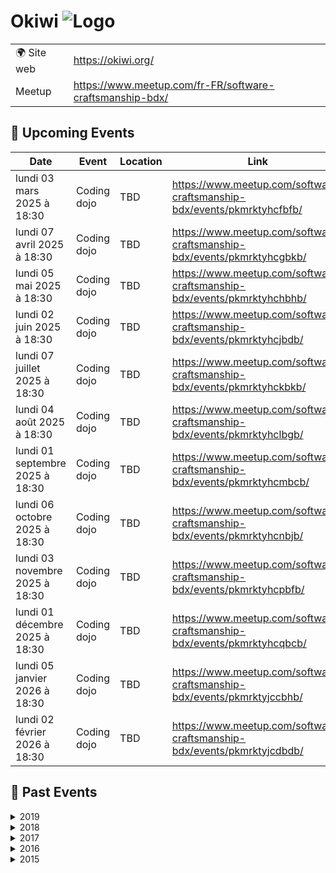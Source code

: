 # Okiwi ![Logo](https://example.com/logo-okiwi.png)

|                                |     |
| ------------------------------ | --- |
| 🌍 Site web                    | https://okiwi.org/ |
| Meetup | https://www.meetup.com/fr-FR/software-craftsmanship-bdx/ |

<!-- EVENTS:START -->
## 📅 Upcoming Events

| Date | Event | Location | Link |
|------|--------|----------|------|
| lundi 03 mars 2025 à 18:30 | Coding dojo | TBD | https://www.meetup.com/software-craftsmanship-bdx/events/pkmrktyhcfbfb/ |
| lundi 07 avril 2025 à 18:30 | Coding dojo | TBD | https://www.meetup.com/software-craftsmanship-bdx/events/pkmrktyhcgbkb/ |
| lundi 05 mai 2025 à 18:30 | Coding dojo | TBD | https://www.meetup.com/software-craftsmanship-bdx/events/pkmrktyhchbhb/ |
| lundi 02 juin 2025 à 18:30 | Coding dojo | TBD | https://www.meetup.com/software-craftsmanship-bdx/events/pkmrktyhcjbdb/ |
| lundi 07 juillet 2025 à 18:30 | Coding dojo | TBD | https://www.meetup.com/software-craftsmanship-bdx/events/pkmrktyhckbkb/ |
| lundi 04 août 2025 à 18:30 | Coding dojo | TBD | https://www.meetup.com/software-craftsmanship-bdx/events/pkmrktyhclbgb/ |
| lundi 01 septembre 2025 à 18:30 | Coding dojo | TBD | https://www.meetup.com/software-craftsmanship-bdx/events/pkmrktyhcmbcb/ |
| lundi 06 octobre 2025 à 18:30 | Coding dojo | TBD | https://www.meetup.com/software-craftsmanship-bdx/events/pkmrktyhcnbjb/ |
| lundi 03 novembre 2025 à 18:30 | Coding dojo | TBD | https://www.meetup.com/software-craftsmanship-bdx/events/pkmrktyhcpbfb/ |
| lundi 01 décembre 2025 à 18:30 | Coding dojo | TBD | https://www.meetup.com/software-craftsmanship-bdx/events/pkmrktyhcqbcb/ |
| lundi 05 janvier 2026 à 18:30 | Coding dojo | TBD | https://www.meetup.com/software-craftsmanship-bdx/events/pkmrktyjccbhb/ |
| lundi 02 février 2026 à 18:30 | Coding dojo | TBD | https://www.meetup.com/software-craftsmanship-bdx/events/pkmrktyjcdbdb/ |

## 📆 Past Events

<details>
<summary>2019</summary>

| Date | Event | Location | Link |
|------|--------|----------|------|
| mardi 18 juin 2019 à 19:00 | Redonner du corps au métier avec la programmation fonctionnelle | TBD | https://www.meetup.com/software-craftsmanship-bdx/events/262015342/ |
| vendredi 14 juin 2019 à 17:00 | Geek Camp 2019 | TBD | https://www.meetup.com/software-craftsmanship-bdx/events/257215113/ |
| lundi 03 juin 2019 à 18:30 | Coding dojo | TBD | https://www.meetup.com/software-craftsmanship-bdx/events/gjnqmqyzjbfb/ |
| mardi 28 mai 2019 à 19:00 | DDD stratégique, ou le minimum à savoir sur le sujet pour tout projet | TBD | https://www.meetup.com/software-craftsmanship-bdx/events/260247917/ |
| mardi 21 mai 2019 à 19:00 | Apéro Okiwi | TBD | https://www.meetup.com/software-craftsmanship-bdx/events/261047020/ |
| lundi 06 mai 2019 à 18:30 | Coding dojo | TBD | https://www.meetup.com/software-craftsmanship-bdx/events/gjnqmqyzhbjb/ |
| mardi 16 avril 2019 à 19:00 | Tu ne sais rien de la qualité logicielle, JonSnow, DSI à MarcheurBlancConsulting | TBD | https://www.meetup.com/software-craftsmanship-bdx/events/260048427/ |
| mardi 09 avril 2019 à 19:00 | Apéro Okiwi | TBD | https://www.meetup.com/software-craftsmanship-bdx/events/260247973/ |
| lundi 01 avril 2019 à 18:30 | Coding dojo | TBD | https://www.meetup.com/software-craftsmanship-bdx/events/gjnqmqyzgbcb/ |
| mardi 19 mars 2019 à 19:00 | Software craftsmanship ? Back to basics | TBD | https://www.meetup.com/software-craftsmanship-bdx/events/259185088/ |
| lundi 04 mars 2019 à 18:30 | Coding dojo | TBD | https://www.meetup.com/software-craftsmanship-bdx/events/gjnqmqyzfbgb/ |
| mardi 26 février 2019 à 19:00 | Apéro Okiwi | TBD | https://www.meetup.com/software-craftsmanship-bdx/events/259091267/ |
| mardi 19 février 2019 à 19:00 | Le Test-driven-development (TDD) dans une app Javascript et React | TBD | https://www.meetup.com/software-craftsmanship-bdx/events/258667265/ |
| mercredi 06 février 2019 à 19:00 | Réunion d’organisation Agile Tour Bordeaux 2019 | TBD | https://www.meetup.com/software-craftsmanship-bdx/events/258697742/ |
| lundi 04 février 2019 à 18:30 | Coding dojo | TBD | https://www.meetup.com/software-craftsmanship-bdx/events/gjnqmqyzdbgb/ |
| mercredi 30 janvier 2019 à 19:00 | Apéro Okiwi | TBD | https://www.meetup.com/software-craftsmanship-bdx/events/258363851/ |
| lundi 07 janvier 2019 à 18:30 | Coding dojo | TBD | https://www.meetup.com/software-craftsmanship-bdx/events/gjnqmqyzcbkb/ |
</details>

<details>
<summary>2018</summary>

| Date | Event | Location | Link |
|------|--------|----------|------|
| jeudi 13 décembre 2018 à 18:00 | Apéro de Noël | TBD | https://www.meetup.com/software-craftsmanship-bdx/events/257102692/ |
| lundi 03 décembre 2018 à 18:30 | Coding dojo | TBD | https://www.meetup.com/software-craftsmanship-bdx/events/xlgcjlyxqbfb/ |
| lundi 19 novembre 2018 à 19:00 | Apéro Okiwi | TBD | https://www.meetup.com/software-craftsmanship-bdx/events/255575477/ |
| samedi 17 novembre 2018 à 08:45 | Global Day of Code Retreat 2018 | TBD | https://www.meetup.com/software-craftsmanship-bdx/events/255768579/ |
| mercredi 07 novembre 2018 à 07:45 | Code & Coffee | TBD | https://www.meetup.com/software-craftsmanship-bdx/events/xlqsqmyxpbkb/ |
| lundi 05 novembre 2018 à 18:30 | Coding dojo | TBD | https://www.meetup.com/software-craftsmanship-bdx/events/xlgcjlyxpbhb/ |
| mercredi 31 octobre 2018 à 07:45 | Code & Coffee | TBD | https://www.meetup.com/software-craftsmanship-bdx/events/xlqsqmyxnbpc/ |
| mercredi 24 octobre 2018 à 07:45 | Code & Coffee | TBD | https://www.meetup.com/software-craftsmanship-bdx/events/xlqsqmyxnbgc/ |
| mercredi 17 octobre 2018 à 07:45 | Code & Coffee | TBD | https://www.meetup.com/software-craftsmanship-bdx/events/xlqsqmyxnbwb/ |
| lundi 15 octobre 2018 à 19:00 | Apéro Okiwi | TBD | https://www.meetup.com/software-craftsmanship-bdx/events/255163082/ |
| mercredi 10 octobre 2018 à 07:45 | Code & Coffee | TBD | https://www.meetup.com/software-craftsmanship-bdx/events/xlqsqmyxnbnb/ |
| mercredi 03 octobre 2018 à 07:45 | Code & Coffee | TBD | https://www.meetup.com/software-craftsmanship-bdx/events/xlqsqmyxnbfb/ |
| lundi 01 octobre 2018 à 18:30 | Coding dojo | TBD | https://www.meetup.com/software-craftsmanship-bdx/events/xlgcjlyxnbcb/ |
| mercredi 26 septembre 2018 à 07:45 | Code & Coffee | TBD | https://www.meetup.com/software-craftsmanship-bdx/events/xlqsqmyxmbjc/ |
| mercredi 19 septembre 2018 à 07:45 | Code & Coffee | TBD | https://www.meetup.com/software-craftsmanship-bdx/events/xlqsqmyxmbzb/ |
| vendredi 14 septembre 2018 à 17:00 | Geek Camp 2018 | TBD | https://www.meetup.com/software-craftsmanship-bdx/events/252589669/ |
| mercredi 12 septembre 2018 à 07:45 | Code & Coffee | TBD | https://www.meetup.com/software-craftsmanship-bdx/events/xlqsqmyxmbqb/ |
| mercredi 05 septembre 2018 à 07:45 | Code & Coffee | TBD | https://www.meetup.com/software-craftsmanship-bdx/events/xlqsqmyxmbhb/ |
| lundi 03 septembre 2018 à 18:30 | Coding dojo | TBD | https://www.meetup.com/software-craftsmanship-bdx/events/xlgcjlyxmbfb/ |
| mercredi 29 août 2018 à 07:45 | Code & Coffee | TBD | https://www.meetup.com/software-craftsmanship-bdx/events/xlqsqmyxlbmc/ |
| mercredi 22 août 2018 à 07:45 | Code & Coffee | TBD | https://www.meetup.com/software-craftsmanship-bdx/events/xlqsqmyxlbdc/ |
| mercredi 15 août 2018 à 07:45 | Code & Coffee | TBD | https://www.meetup.com/software-craftsmanship-bdx/events/xlqsqmyxlbtb/ |
| lundi 13 août 2018 à 19:00 | Apéro Okiwi | TBD | https://www.meetup.com/software-craftsmanship-bdx/events/253091109/ |
| mercredi 08 août 2018 à 07:45 | Code & Coffee | TBD | https://www.meetup.com/software-craftsmanship-bdx/events/xlqsqmyxlblb/ |
| lundi 06 août 2018 à 18:30 | Coding dojo | TBD | https://www.meetup.com/software-craftsmanship-bdx/events/xlgcjlyxlbjb/ |
| mercredi 01 août 2018 à 07:45 | Code & Coffee | TBD | https://www.meetup.com/software-craftsmanship-bdx/events/xlqsqmyxlbcb/ |
| mercredi 25 juillet 2018 à 07:45 | Code & Coffee | TBD | https://www.meetup.com/software-craftsmanship-bdx/events/xlqsqmyxkbhc/ |
| mercredi 18 juillet 2018 à 07:45 | Code & Coffee | TBD | https://www.meetup.com/software-craftsmanship-bdx/events/xlqsqmyxkbxb/ |
| lundi 16 juillet 2018 à 19:00 | Apéro Okiwi | TBD | https://www.meetup.com/software-craftsmanship-bdx/events/252266260/ |
| mercredi 11 juillet 2018 à 07:45 | Code & Coffee | TBD | https://www.meetup.com/software-craftsmanship-bdx/events/xlqsqmyxkbpb/ |
| mercredi 04 juillet 2018 à 07:45 | Code & Coffee | TBD | https://www.meetup.com/software-craftsmanship-bdx/events/xlqsqmyxkbgb/ |
| mercredi 27 juin 2018 à 07:45 | Code & Coffee | TBD | https://www.meetup.com/software-craftsmanship-bdx/events/xlqsqmyxjbkc/ |
| mercredi 20 juin 2018 à 07:45 | Code & Coffee | TBD | https://www.meetup.com/software-craftsmanship-bdx/events/xlqsqmyxjbbc/ |
| mercredi 13 juin 2018 à 07:45 | Code & Coffee | TBD | https://www.meetup.com/software-craftsmanship-bdx/events/xlqsqmyxjbrb/ |
| mercredi 06 juin 2018 à 07:45 | Code & Coffee | TBD | https://www.meetup.com/software-craftsmanship-bdx/events/xlqsqmyxjbjb/ |
| lundi 04 juin 2018 à 18:30 | Coding dojo | TBD | https://www.meetup.com/software-craftsmanship-bdx/events/xlgcjlyxjbgb/ |
| mercredi 30 mai 2018 à 07:45 | Code & Coffee | TBD | https://www.meetup.com/software-craftsmanship-bdx/events/xlqsqmyxhbnc/ |
| mercredi 23 mai 2018 à 07:45 | Code & Coffee | TBD | https://www.meetup.com/software-craftsmanship-bdx/events/xlqsqmyxhbfc/ |
| mercredi 16 mai 2018 à 07:45 | Code & Coffee | TBD | https://www.meetup.com/software-craftsmanship-bdx/events/xlqsqmyxhbvb/ |
| mercredi 09 mai 2018 à 07:45 | Code & Coffee | TBD | https://www.meetup.com/software-craftsmanship-bdx/events/xlqsqmyxhbmb/ |
| lundi 07 mai 2018 à 18:30 | Coding dojo | TBD | https://www.meetup.com/software-craftsmanship-bdx/events/xlgcjlyxhbkb/ |
| mercredi 02 mai 2018 à 07:45 | Code & Coffee | TBD | https://www.meetup.com/software-craftsmanship-bdx/events/xlqsqmyxhbdb/ |
| mercredi 25 avril 2018 à 07:45 | Code & Coffee | TBD | https://www.meetup.com/software-craftsmanship-bdx/events/xlqsqmyxgbhc/ |
| mercredi 18 avril 2018 à 07:45 | Code & Coffee | TBD | https://www.meetup.com/software-craftsmanship-bdx/events/xlqsqmyxgbxb/ |
| jeudi 12 avril 2018 à 18:00 | AG Okiwi 2018 | TBD | https://www.meetup.com/software-craftsmanship-bdx/events/249427405/ |
| mercredi 11 avril 2018 à 07:45 | Code & Coffee | TBD | https://www.meetup.com/software-craftsmanship-bdx/events/xlqsqmyxgbpb/ |
| jeudi 05 avril 2018 à 19:00 | Préparation de l'Agile Tour Bordeaux 2018 | TBD | https://www.meetup.com/software-craftsmanship-bdx/events/249005029/ |
| mercredi 04 avril 2018 à 07:45 | Code & Coffee | TBD | https://www.meetup.com/software-craftsmanship-bdx/events/xlqsqmyxgbgb/ |
| lundi 02 avril 2018 à 18:30 | Coding dojo | TBD | https://www.meetup.com/software-craftsmanship-bdx/events/xlgcjlyxgbdb/ |
| mercredi 28 mars 2018 à 07:45 | Code & Coffee | TBD | https://www.meetup.com/software-craftsmanship-bdx/events/xlqsqmyxfblc/ |
| mercredi 21 mars 2018 à 07:45 | Code & Coffee | TBD | https://www.meetup.com/software-craftsmanship-bdx/events/xlqsqmyxfbcc/ |
| mercredi 14 mars 2018 à 07:45 | Code & Coffee | TBD | https://www.meetup.com/software-craftsmanship-bdx/events/xlqsqmyxfbsb/ |
| jeudi 08 mars 2018 à 19:00 | Préparation de l'Agile Tour 2018 | TBD | https://www.meetup.com/software-craftsmanship-bdx/events/247745695/ |
| mercredi 07 mars 2018 à 07:45 | Code & Coffee | TBD | https://www.meetup.com/software-craftsmanship-bdx/events/xlqsqmyxfbkb/ |
| lundi 05 mars 2018 à 18:30 | Coding dojo | TBD | https://www.meetup.com/software-craftsmanship-bdx/events/xlgcjlyxfbhb/ |
| mercredi 28 février 2018 à 07:45 | Code & Coffee | TBD | https://www.meetup.com/software-craftsmanship-bdx/events/xlqsqmyxdblc/ |
| mercredi 21 février 2018 à 07:45 | Code & Coffee | TBD | https://www.meetup.com/software-craftsmanship-bdx/events/xlqsqmyxdbcc/ |
| mercredi 14 février 2018 à 07:45 | Code & Coffee | TBD | https://www.meetup.com/software-craftsmanship-bdx/events/xlqsqmyxdbsb/ |
| mercredi 07 février 2018 à 07:45 | Code & Coffee découverte F# | TBD | https://www.meetup.com/software-craftsmanship-bdx/events/xlqsqmyxdbkb/ |
| lundi 05 février 2018 à 18:30 | Coding dojo | TBD | https://www.meetup.com/software-craftsmanship-bdx/events/xlgcjlyxdbhb/ |
| mercredi 31 janvier 2018 à 07:45 | Code & Coffee | TBD | https://www.meetup.com/software-craftsmanship-bdx/events/xlqsqmyxcbpc/ |
| mercredi 24 janvier 2018 à 07:45 | Code & Coffee | TBD | https://www.meetup.com/software-craftsmanship-bdx/events/xlqsqmyxcbgc/ |
| mercredi 17 janvier 2018 à 07:45 | Code & Coffee | TBD | https://www.meetup.com/software-craftsmanship-bdx/events/xlqsqmyxcbwb/ |
| lundi 15 janvier 2018 à 19:00 | Totalement typé | TBD | https://www.meetup.com/software-craftsmanship-bdx/events/246776894/ |
| mercredi 10 janvier 2018 à 07:45 | Code & Coffee | TBD | https://www.meetup.com/software-craftsmanship-bdx/events/xlqsqmyxcbnb/ |
| mercredi 03 janvier 2018 à 07:45 | Code & Coffee | TBD | https://www.meetup.com/software-craftsmanship-bdx/events/xlqsqmyxcbfb/ |
</details>

<details>
<summary>2017</summary>

| Date | Event | Location | Link |
|------|--------|----------|------|
| mercredi 27 décembre 2017 à 07:45 | Code & Coffee | TBD | https://www.meetup.com/software-craftsmanship-bdx/events/xlqsqmywqbkc/ |
| mercredi 20 décembre 2017 à 07:45 | Code & Coffee | TBD | https://www.meetup.com/software-craftsmanship-bdx/events/xlqsqmywqbbc/ |
| mercredi 13 décembre 2017 à 07:45 | Code & Coffee | TBD | https://www.meetup.com/software-craftsmanship-bdx/events/xlqsqmywqbrb/ |
| mercredi 06 décembre 2017 à 07:45 | Code & Coffee | TBD | https://www.meetup.com/software-craftsmanship-bdx/events/xlqsqmywqbjb/ |
| mercredi 29 novembre 2017 à 07:45 | Code & Coffee | TBD | https://www.meetup.com/software-craftsmanship-bdx/events/xlqsqmywpbmc/ |
| mercredi 22 novembre 2017 à 07:45 | Code & Coffee | TBD | https://www.meetup.com/software-craftsmanship-bdx/events/xlqsqmywpbdc/ |
| samedi 18 novembre 2017 à 08:45 | Global Day of Code Retreat 2017 | TBD | https://www.meetup.com/software-craftsmanship-bdx/events/242467166/ |
| jeudi 16 novembre 2017 à 18:00 | Find My CTO | TBD | https://www.meetup.com/software-craftsmanship-bdx/events/244457868/ |
| mercredi 15 novembre 2017 à 07:45 | Code & Coffee | TBD | https://www.meetup.com/software-craftsmanship-bdx/events/xlqsqmywpbtb/ |
| mercredi 08 novembre 2017 à 07:45 | Code & Coffee | TBD | https://www.meetup.com/software-craftsmanship-bdx/events/xlqsqmywpblb/ |
| mardi 07 novembre 2017 à 18:45 | Bug free, by design, par Johan Martinsson | TBD | https://www.meetup.com/software-craftsmanship-bdx/events/244680898/ |
| lundi 06 novembre 2017 à 18:30 | Coding dojo | TBD | https://www.meetup.com/software-craftsmanship-bdx/events/xlgcjlywpbjb/ |
| mercredi 01 novembre 2017 à 07:45 | Code & Coffee | TBD | https://www.meetup.com/software-craftsmanship-bdx/events/xlqsqmywpbcb/ |
| mercredi 25 octobre 2017 à 07:45 | Code & Coffee | TBD | https://www.meetup.com/software-craftsmanship-bdx/events/xlqsqmywnbhc/ |
| mercredi 18 octobre 2017 à 07:45 | Code & Coffee | TBD | https://www.meetup.com/software-craftsmanship-bdx/events/xlqsqmywnbxb/ |
| mercredi 11 octobre 2017 à 07:45 | Code & Coffee | TBD | https://www.meetup.com/software-craftsmanship-bdx/events/xlqsqmywnbpb/ |
| mercredi 04 octobre 2017 à 07:45 | Code & Coffee | TBD | https://www.meetup.com/software-craftsmanship-bdx/events/xlqsqmywnbgb/ |
| lundi 02 octobre 2017 à 18:30 | Coding dojo | TBD | https://www.meetup.com/software-craftsmanship-bdx/events/xlgcjlywnbdb/ |
| mercredi 27 septembre 2017 à 07:45 | Code & Coffee | TBD | https://www.meetup.com/software-craftsmanship-bdx/events/xlqsqmywmbkc/ |
| jeudi 21 septembre 2017 à 19:00 | Retour d'XP et perspectives sur le développement de projets Open Source | TBD | https://www.meetup.com/software-craftsmanship-bdx/events/240001683/ |
| mercredi 20 septembre 2017 à 07:45 | Code & Coffee | TBD | https://www.meetup.com/software-craftsmanship-bdx/events/xlqsqmywmbbc/ |
| mercredi 13 septembre 2017 à 07:45 | Code & Coffee | TBD | https://www.meetup.com/software-craftsmanship-bdx/events/xlqsqmywmbrb/ |
| vendredi 08 septembre 2017 à 17:00 | Geek Camp 2017 | TBD | https://www.meetup.com/software-craftsmanship-bdx/events/238953527/ |
| mercredi 06 septembre 2017 à 07:45 | Code & Coffee | TBD | https://www.meetup.com/software-craftsmanship-bdx/events/xlqsqmywmbjb/ |
| lundi 04 septembre 2017 à 19:00 | Security workshop | TBD | https://www.meetup.com/software-craftsmanship-bdx/events/bnlcdnywmbgb/ |
| mercredi 30 août 2017 à 07:45 | Code & Coffee | TBD | https://www.meetup.com/software-craftsmanship-bdx/events/xlqsqmywlbnc/ |
| mercredi 23 août 2017 à 07:45 | Code & Coffee | TBD | https://www.meetup.com/software-craftsmanship-bdx/events/xlqsqmywlbfc/ |
| lundi 21 août 2017 à 19:00 | Security workshop | TBD | https://www.meetup.com/software-craftsmanship-bdx/events/bnlcdnywlbcc/ |
| mercredi 16 août 2017 à 07:45 | Code & Coffee | TBD | https://www.meetup.com/software-craftsmanship-bdx/events/xlqsqmywlbvb/ |
| mercredi 09 août 2017 à 07:45 | Code & Coffee | TBD | https://www.meetup.com/software-craftsmanship-bdx/events/xlqsqmywlbmb/ |
| mercredi 02 août 2017 à 07:45 | Code & Coffee | TBD | https://www.meetup.com/software-craftsmanship-bdx/events/xlqsqmywlbdb/ |
| jeudi 27 juillet 2017 à 18:45 | Types, Domain Driven Design en Javascript avec Node | TBD | https://www.meetup.com/software-craftsmanship-bdx/events/241975276/ |
| mercredi 26 juillet 2017 à 07:45 | Code & Coffee | TBD | https://www.meetup.com/software-craftsmanship-bdx/events/xlqsqmywkbjc/ |
| lundi 24 juillet 2017 à 19:00 | Security workshop | TBD | https://www.meetup.com/software-craftsmanship-bdx/events/bnlcdnywkbgc/ |
| mercredi 19 juillet 2017 à 07:45 | Code & Coffee | TBD | https://www.meetup.com/software-craftsmanship-bdx/events/xlqsqmywkbzb/ |
| mercredi 12 juillet 2017 à 07:45 | Code & Coffee | TBD | https://www.meetup.com/software-craftsmanship-bdx/events/xlqsqmywkbqb/ |
| lundi 10 juillet 2017 à 19:00 | Security workshop | TBD | https://www.meetup.com/software-craftsmanship-bdx/events/bnlcdnywkbnb/ |
| mercredi 05 juillet 2017 à 07:45 | Code & Coffee | TBD | https://www.meetup.com/software-craftsmanship-bdx/events/xlqsqmywkbhb/ |
| mercredi 28 juin 2017 à 07:45 | Code & Coffee | TBD | https://www.meetup.com/software-craftsmanship-bdx/events/xlqsqmywjblc/ |
| lundi 26 juin 2017 à 18:45 | TDD & Event Sourcing dans la vraie vie | TBD | https://www.meetup.com/software-craftsmanship-bdx/events/239929002/ |
| mercredi 21 juin 2017 à 07:45 | Code & Coffee | TBD | https://www.meetup.com/software-craftsmanship-bdx/events/xlqsqmywjbcc/ |
| mercredi 14 juin 2017 à 07:45 | Code & Coffee | TBD | https://www.meetup.com/software-craftsmanship-bdx/events/xlqsqmywjbsb/ |
| mardi 13 juin 2017 à 19:00 | Découverte du langage F# | TBD | https://www.meetup.com/software-craftsmanship-bdx/events/240204501/ |
| lundi 12 juin 2017 à 19:00 | Security workshop | TBD | https://www.meetup.com/software-craftsmanship-bdx/events/bnlcdnywjbqb/ |
| mercredi 07 juin 2017 à 07:45 | Code & Coffee | TBD | https://www.meetup.com/software-craftsmanship-bdx/events/xlqsqmywjbkb/ |
| lundi 05 juin 2017 à 18:30 | Coding dojo | TBD | https://www.meetup.com/software-craftsmanship-bdx/events/xlgcjlywjbhb/ |
| mercredi 31 mai 2017 à 07:45 | Code & Coffee | TBD | https://www.meetup.com/software-craftsmanship-bdx/events/xlqsqmywhbpc/ |
| lundi 29 mai 2017 à 19:00 | Security workshop | TBD | https://www.meetup.com/software-craftsmanship-bdx/events/bnlcdnywhbmc/ |
| mercredi 24 mai 2017 à 07:45 | Code & Coffee | TBD | https://www.meetup.com/software-craftsmanship-bdx/events/xlqsqmywhbgc/ |
| mardi 23 mai 2017 à 18:45 | CQRS, Fonctionnel, Event Sourcing & Domain Driven Design | TBD | https://www.meetup.com/software-craftsmanship-bdx/events/239156476/ |
| mercredi 17 mai 2017 à 07:45 | Code & Coffee | TBD | https://www.meetup.com/software-craftsmanship-bdx/events/xlqsqmywhbwb/ |
| mercredi 10 mai 2017 à 07:45 | Code & Coffee | TBD | https://www.meetup.com/software-craftsmanship-bdx/events/xlqsqmywhbnb/ |
| mercredi 03 mai 2017 à 07:45 | Code & Coffee | TBD | https://www.meetup.com/software-craftsmanship-bdx/events/xlqsqmywhbfb/ |
| mardi 02 mai 2017 à 18:30 | Coding dojo | TBD | https://www.meetup.com/software-craftsmanship-bdx/events/xlgcjlywgbnb/ |
| mardi 02 mai 2017 à 18:30 | Coding dojo | TBD | https://www.meetup.com/software-craftsmanship-bdx/events/xlgcjlywhbcb/ |
| mercredi 26 avril 2017 à 07:45 | Code & Coffee | TBD | https://www.meetup.com/software-craftsmanship-bdx/events/xlqsqmywgbjc/ |
| mercredi 19 avril 2017 à 18:00 | Find My CTO | TBD | https://www.meetup.com/software-craftsmanship-bdx/events/239126813/ |
| mercredi 19 avril 2017 à 07:45 | Code & Coffee | TBD | https://www.meetup.com/software-craftsmanship-bdx/events/xlqsqmywgbzb/ |
| mercredi 12 avril 2017 à 07:45 | Code & Coffee | TBD | https://www.meetup.com/software-craftsmanship-bdx/events/xlqsqmywgbqb/ |
| lundi 10 avril 2017 à 19:30 | Soirée DDD et plus avec Cyrille Martraire | TBD | https://www.meetup.com/software-craftsmanship-bdx/events/239009815/ |
| mercredi 05 avril 2017 à 07:45 | Code & Coffee | TBD | https://www.meetup.com/software-craftsmanship-bdx/events/xlqsqmywgbhb/ |
| mardi 04 avril 2017 à 19:30 | AG Okiwi | TBD | https://www.meetup.com/software-craftsmanship-bdx/events/238927888/ |
| mercredi 29 mars 2017 à 07:45 | Code & Coffee | TBD | https://www.meetup.com/software-craftsmanship-bdx/events/xlqsqmywfbmc/ |
| lundi 27 mars 2017 à 18:30 | Coding dojo | TBD | https://www.meetup.com/software-craftsmanship-bdx/events/mrmfklywfbkc/ |
| mercredi 22 mars 2017 à 07:45 | Code & Coffee | TBD | https://www.meetup.com/software-craftsmanship-bdx/events/xlqsqmywfbdc/ |
| mercredi 15 mars 2017 à 19:00 | Réunion organisation Agile Tour 2017 #2 | TBD | https://www.meetup.com/software-craftsmanship-bdx/events/238078747/ |
| mercredi 15 mars 2017 à 07:45 | Code & Coffee | TBD | https://www.meetup.com/software-craftsmanship-bdx/events/xlqsqmywfbtb/ |
| lundi 13 mars 2017 à 18:30 | Coding dojo | TBD | https://www.meetup.com/software-craftsmanship-bdx/events/xlgcjlywfbrb/ |
| mercredi 08 mars 2017 à 07:45 | Code & Coffee | TBD | https://www.meetup.com/software-craftsmanship-bdx/events/xlqsqmywfblb/ |
| mercredi 01 mars 2017 à 07:45 | Code & Coffee | TBD | https://www.meetup.com/software-craftsmanship-bdx/events/xlqsqmywfbcb/ |
| lundi 27 février 2017 à 18:30 | Coding dojo | TBD | https://www.meetup.com/software-craftsmanship-bdx/events/mrmfklywdbkc/ |
| mercredi 22 février 2017 à 07:45 | Code & Coffee | TBD | https://www.meetup.com/software-craftsmanship-bdx/events/237680074/ |
| jeudi 16 février 2017 à 19:00 | Kick-off Agile Tour 2017 | TBD | https://www.meetup.com/software-craftsmanship-bdx/events/237520474/ |
| lundi 13 février 2017 à 18:30 | Coding dojo | TBD | https://www.meetup.com/software-craftsmanship-bdx/events/xlgcjlywdbrb/ |
| lundi 23 janvier 2017 à 18:30 | Coding dojo | TBD | https://www.meetup.com/software-craftsmanship-bdx/events/mrmfklywcbfc/ |
| lundi 09 janvier 2017 à 18:30 | Coding dojo | TBD | https://www.meetup.com/software-craftsmanship-bdx/events/xlgcjlywcbmb/ |
</details>

<details>
<summary>2016</summary>

| Date | Event | Location | Link |
|------|--------|----------|------|
| lundi 26 décembre 2016 à 18:30 | Coding dojo | TBD | https://www.meetup.com/software-craftsmanship-bdx/events/mrmfklyvqbjc/ |
| lundi 12 décembre 2016 à 18:30 | Coding dojo | TBD | https://www.meetup.com/software-craftsmanship-bdx/events/xlgcjlyvqbqb/ |
| lundi 28 novembre 2016 à 18:30 | Coding dojo | TBD | https://www.meetup.com/software-craftsmanship-bdx/events/mrmfklyvpblc/ |
| lundi 14 novembre 2016 à 18:30 | Coding dojo | TBD | https://www.meetup.com/software-craftsmanship-bdx/events/xlgcjlyvpbsb/ |
| lundi 24 octobre 2016 à 18:30 | Coding dojo | TBD | https://www.meetup.com/software-craftsmanship-bdx/events/mrmfklyvnbgc/ |
| samedi 22 octobre 2016 à 08:45 | Global Day of Code Retreat 2016 | TBD | https://www.meetup.com/software-craftsmanship-bdx/events/232841559/ |
| lundi 26 septembre 2016 à 18:30 | Coding dojo | TBD | https://www.meetup.com/software-craftsmanship-bdx/events/mrmfklyvmbjc/ |
| vendredi 09 septembre 2016 à 17:00 | Geek Camp 2016 | TBD | https://www.meetup.com/software-craftsmanship-bdx/events/230739321/ |
| lundi 22 août 2016 à 18:30 | Coding dojo | TBD | https://www.meetup.com/software-craftsmanship-bdx/events/mrmfklyvlbdc/ |
| lundi 08 août 2016 à 18:30 | Coding dojo | TBD | https://www.meetup.com/software-craftsmanship-bdx/events/xlgcjlyvlblb/ |
| lundi 25 juillet 2016 à 18:30 | Coding dojo | TBD | https://www.meetup.com/software-craftsmanship-bdx/events/mrmfklyvkbhc/ |
| lundi 11 juillet 2016 à 18:30 | Coding dojo | TBD | https://www.meetup.com/software-craftsmanship-bdx/events/xlgcjlyvkbpb/ |
| lundi 27 juin 2016 à 18:30 | Coding dojo | TBD | https://www.meetup.com/software-craftsmanship-bdx/events/mrmfklyvjbkc/ |
| lundi 13 juin 2016 à 18:30 | Coding dojo | TBD | https://www.meetup.com/software-craftsmanship-bdx/events/xlgcjlyvjbrb/ |
| lundi 23 mai 2016 à 18:30 | Coding dojo | TBD | https://www.meetup.com/software-craftsmanship-bdx/events/mrmfklyvhbfc/ |
| lundi 09 mai 2016 à 20:30 | Assemblée Générale d'Okiwi | TBD | https://www.meetup.com/software-craftsmanship-bdx/events/230739296/ |
| lundi 09 mai 2016 à 18:30 | Coding dojo | TBD | https://www.meetup.com/software-craftsmanship-bdx/events/xlgcjlyvhbmb/ |
| lundi 25 avril 2016 à 18:30 | Coding dojo | TBD | https://www.meetup.com/software-craftsmanship-bdx/events/mrmfklyvgbhc/ |
| lundi 11 avril 2016 à 18:30 | Coding dojo | TBD | https://www.meetup.com/software-craftsmanship-bdx/events/xlgcjlyvgbpb/ |
| lundi 28 mars 2016 à 18:30 | Coding dojo | TBD | https://www.meetup.com/software-craftsmanship-bdx/events/mrmfklyvfblc/ |
| lundi 14 mars 2016 à 18:30 | Coding dojo | TBD | https://www.meetup.com/software-craftsmanship-bdx/events/xlgcjlyvfbsb/ |
| lundi 22 février 2016 à 18:30 | Coding dojo | TBD | https://www.meetup.com/software-craftsmanship-bdx/events/mrmfklyvdbdc/ |
| lundi 08 février 2016 à 18:30 | Coding dojo | TBD | https://www.meetup.com/software-craftsmanship-bdx/events/xlgcjlyvdblb/ |
| mardi 02 février 2016 à 21:30 | Late Coding Dojo | TBD | https://www.meetup.com/software-craftsmanship-bdx/events/228422928/ |
| lundi 25 janvier 2016 à 18:30 | Coding dojo | TBD | https://www.meetup.com/software-craftsmanship-bdx/events/mrmfklyvcbhc/ |
| lundi 11 janvier 2016 à 18:30 | Coding dojo | TBD | https://www.meetup.com/software-craftsmanship-bdx/events/xlgcjlyvcbpb/ |
</details>

<details>
<summary>2015</summary>

| Date | Event | Location | Link |
|------|--------|----------|------|
| lundi 28 décembre 2015 à 18:30 | Coding dojo | TBD | https://www.meetup.com/software-craftsmanship-bdx/events/mrmfklytqblc/ |
| lundi 14 décembre 2015 à 18:30 | Coding dojo | TBD | https://www.meetup.com/software-craftsmanship-bdx/events/xlgcjlytqbsb/ |
| lundi 23 novembre 2015 à 18:30 | Coding dojo | TBD | https://www.meetup.com/software-craftsmanship-bdx/events/mrmfklytpbfc/ |
| lundi 09 novembre 2015 à 18:30 | Coding dojo | TBD | https://www.meetup.com/software-craftsmanship-bdx/events/xlgcjlytpbmb/ |
| lundi 26 octobre 2015 à 18:30 | Coding dojo | TBD | https://www.meetup.com/software-craftsmanship-bdx/events/mrmfklytnbjc/ |
| lundi 12 octobre 2015 à 18:30 | Coding dojo | TBD | https://www.meetup.com/software-craftsmanship-bdx/events/xlgcjlytnbqb/ |
| lundi 28 septembre 2015 à 18:30 | Coding dojo | TBD | https://www.meetup.com/software-craftsmanship-bdx/events/mrmfklytmblc/ |
| mercredi 23 septembre 2015 à 13:45 | Programmation fonctionnelle, retours d'expériences, Elastic Search & Docker | TBD | https://www.meetup.com/software-craftsmanship-bdx/events/225554945/ |
| mercredi 23 septembre 2015 à 01:45 | Programmation fonctionnelle, retours d'expériences, Elastic Search & Docker | TBD | https://www.meetup.com/software-craftsmanship-bdx/events/224989229/ |
| vendredi 18 septembre 2015 à 19:00 | Geek Camp Week End | TBD | https://www.meetup.com/software-craftsmanship-bdx/events/224762015/ |
| lundi 14 septembre 2015 à 18:30 | Coding dojo | TBD | https://www.meetup.com/software-craftsmanship-bdx/events/xlgcjlytmbsb/ |
| lundi 24 août 2015 à 18:30 | Coding dojo | TBD | https://www.meetup.com/software-craftsmanship-bdx/events/mrmfklytlbgc/ |
| lundi 10 août 2015 à 18:30 | Coding dojo | TBD | https://www.meetup.com/software-craftsmanship-bdx/events/xlgcjlytlbnb/ |
| lundi 27 juillet 2015 à 18:30 | Coding dojo | TBD | https://www.meetup.com/software-craftsmanship-bdx/events/ctvmjlytkbkc/ |
| lundi 13 juillet 2015 à 18:30 | Coding dojo | TBD | https://www.meetup.com/software-craftsmanship-bdx/events/xlgcjlytkbrb/ |
</details>
<!-- EVENTS:END -->